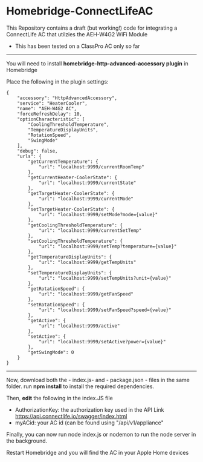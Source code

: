 # Homebridge-ConnectLifeAC
This Repository contains a draft (but working!) code for integrating a ConnectLife AC that utilzies the AEH-W4G2 WiFi Module
- This has been tested on a ClassPro AC only so far

------------

You will need to install **homebridge-http-advanced-accessory plugin** in Homebridge

Place the following in the plugin settings:

```
{
    "accessory": "HttpAdvancedAccessory",
    "service": "HeaterCooler",
    "name": "AEH-W4G2 AC",
    "forceRefreshDelay": 10,
    "optionCharacteristic": [
        "CoolingThresholdTemperature",
        "TemperatureDisplayUnits",
        "RotationSpeed",
        "SwingMode"
    ],
    "debug": false,
    "urls": {
        "getCurrentTemperature": {
            "url": "localhost:9999/currentRoomTemp"
        },
        "getCurrentHeater-CoolerState": {
            "url": "localhost:9999/currentState"
        },
        "getTargetHeater-CoolerState": {
            "url": "localhost:9999/currentMode"
        },
        "setTargetHeater-CoolerState": {
            "url": "localhost:9999/setMode?mode={value}"
        },
        "getCoolingThresholdTemperature": {
            "url": "localhost:9999/currentSetTemp"
        },
        "setCoolingThresholdTemperature": {
            "url": "localhost:9999/setTemp?temperature={value}"
        },
        "getTemperatureDisplayUnits": {
            "url": "localhost:9999/getTempUnits"
        },
        "setTemperatureDisplayUnits": {
            "url": "localhost:9999/setTempUnits?unit={value}"
        },
        "getRotationSpeed": {
            "url": "localhost:9999/getFanSpeed"
        },
        "setRotationSpeed": {
            "url": "localhost:9999/setFanSpeed?speed={value}"
        },
        "getActive": {
            "url": "localhost:9999/active"
        },
        "setActive": {
            "url": "localhost:9999/setActive?power={value}"
        },
        "getSwingMode": 0
    }
}
```


------------

Now, download both the - index.js-  and - package.json - files in the same folder. run **npm install** to install the required dependencies.

Then, **edit** the following in the index.JS file
- AuthorizationKey: the authorization key used in the API Link https://api.connectlife.io/swagger/index.html
- myACid: your AC id (can be found using "/api/v1/appliance"

Finally, you can now run node index.js or nodemon to run the node server in the background.

Restart Homebridge and you will find the AC in your Apple Home devices
